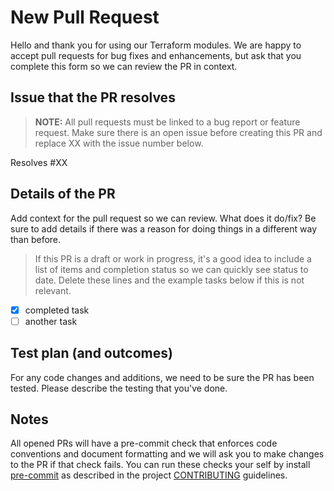 # New Pull Request

Hello and thank you for using our Terraform modules. We are happy to accept pull
requests for bug fixes and enhancements, but ask that you complete this form so
we can review the PR in context.

## Issue that the PR resolves

> **NOTE:** All pull requests must be linked to a bug report or feature request.
> Make sure there is an open issue before creating this PR and replace XX with
> the issue number below.

Resolves #XX

## Details of the PR

Add context for the pull request so we can review. What does it do/fix? Be sure
to add details if there was a reason for doing things in a different way than
before.

> If this PR is a draft or work in progress, it's a good idea to include a list
> of items and completion status so we can quickly see status to date. Delete
> these lines and the example tasks below if this is not relevant.

* [x] completed task
* [ ] another task

## Test plan (and outcomes)

For any code changes and additions, we need to be sure the PR has been tested.
Please describe the testing that you've done.

## Notes

All opened PRs will have a pre-commit check that enforces code conventions and
document formatting and we will ask you to make changes to the PR if that check
fails. You can run these checks your self by install [pre-commit](https://pre-commit.com/)
as described in the project [CONTRIBUTING](/CONTRIBUTING.md) guidelines.
